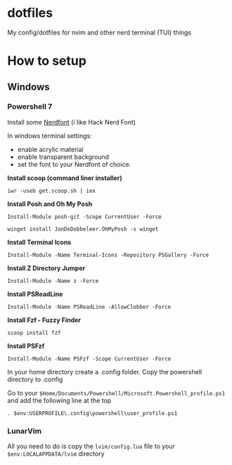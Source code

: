 # dotfiles
My config/dotfiles for nvim and other nerd terminal (TUI) things

# How to setup


## Windows

### Powershell 7

Install some [Nerdfont](https://github.com/ryanoasis/nerd-fonts) (i like Hack Nerd Font)


In windows terminal settings:
- enable acrylic material
- enable transparent background
- set the font to your Nerdfont of choice.


**Install scoop (command liner installer)**

    iwr -useb get.scoop.sh | iex

**Install Posh and Oh My Posh**

    Install-Module posh-git -Scope CurrentUser -Force

    winget install JanDeDobbeleer.OhMyPosh -s winget

**Install Terminal Icons**

    Install-Module -Name Terminal-Icons -Repository PSGallery -Force

**Install Z Directory Jumper**

    Install-Module -Name z -Force

**Install PSReadLine**

    Install-Module -Name PSReadLine -AllowClobber -Force

**Install Fzf - Fuzzy Finder**
    
    scoop install fzf

**Install PSFzf**
    
    Install-Module -Name PSFzf -Scope CurrentUser -Force
    
In your home directory create a .config folder.
Copy the powershell directory to .config

Go to your `$Home/Documents/Powershell/Microsoft.Powershell_profile.ps1` and add the following line at the top

    . $env:USERPROFILE\.config\powershell\user_profile.ps1


### LunarVim

All you need to do is copy the `lvim/config.lua` file to your `$env:LOCALAPPDATA/lvim` directory
